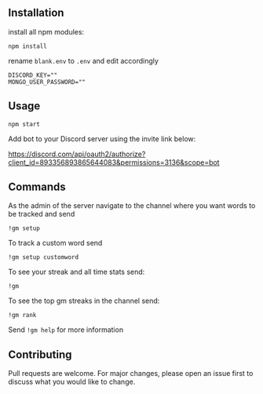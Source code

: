 ## Installation

install all npm modules:

```
npm install
```

rename `blank.env` to `.env` and edit accordingly

```
DISCORD_KEY=""
MONGO_USER_PASSWORD=""
```

## Usage
```
npm start
```

Add bot to your Discord server using the invite link below:

https://discord.com/api/oauth2/authorize?client_id=893356893865644083&permissions=3136&scope=bot

## Commands

As the admin of the server navigate to the channel where you want words to be tracked and send
```
!gm setup
```

To track a custom word send
```
!gm setup customword
```

To see your streak and all time stats send:
```
!gm
```

To see the top gm streaks in the channel send:
```
!gm rank
```

Send `!gm help` for more information

## Contributing
Pull requests are welcome. For major changes, please open an issue first to discuss what you would like to change.
